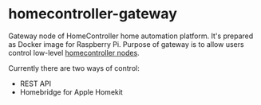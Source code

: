 # homecontroller-gateway
Gateway node of HomeController home automation platform. It's prepared as Docker image for Raspberry Pi. Purpose of gateway is to allow users control low-level [homecontroller nodes](https://github.com/dvorakjan/homecontroller-node-i2c).

Currently there are two ways of control:
  * REST API
  * Homebridge for Apple Homekit
